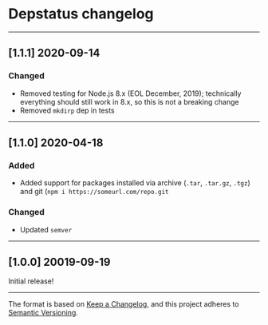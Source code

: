 # Depstatus changelog

---

## [1.1.1] 2020-09-14

### Changed

- Removed testing for Node.js 8.x (EOL December, 2019); technically everything should still work in 8.x, so this is not a breaking change
- Removed `mkdirp` dep in tests

---

## [1.1.0] 2020-04-18

### Added

- Added support for packages installed via archive (`.tar`, `.tar.gz`, `.tgz`) and git (`npm i https://someurl.com/repo.git`


### Changed

- Updated `semver`

---


## [1.0.0] 20019-09-19

Initial release!

---

The format is based on [Keep a Changelog](https://keepachangelog.com/en/1.0.0/), and this project adheres to [Semantic Versioning](https://semver.org/spec/v2.0.0.html).
